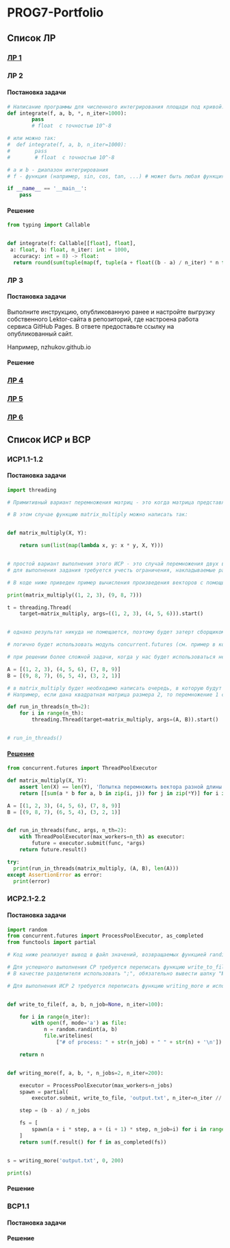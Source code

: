 # PROG7-Portfolio
## Список ЛР
### [ЛР 1](https://github.com/herzenuni/sem7-task1-TsirulikIvan)
### ЛР 2
#### Постановка задачи
```python
# Написание программы для численного интегрирования площади под кривой. 
def integrate(f, a, b, *, n_iter=1000):
        pass
        # float  с точностью 10^-8

# или можно так: 
#  def integrate(f, a, b, n_iter=1000):
#        pass
#        # float  с точностью 10^-8

# а и b - диапазон интегрирования
# f - функция (например, sin, cos, tan, ...) # может быть любая функция из библиотеки math

if __name__ == '__main__':
    pass
```
#### Решение
```python
from typing import Callable


def integrate(f: Callable[[float], float],
 a: float, b: float, n_iter: int = 1000,
  accuracy: int = 8) -> float:
  return round(sum(tuple(map(f, tuple(a + float((b - a) / n_iter) * n for n in range(n_iter))))) * float((b - a) / n_iter), accuracy)
```
### ЛР 3
#### Постановка задачи
Выполните инструкцию, опубликованную ранее и настройте выгрузку собственного Lektor-сайта в репозиторий, где настроена работа сервиса GitHub Pages. В ответе предоставьте ссылку на опубликованный сайт. 

Например, nzhukov.github.io
#### Решение
### [ЛР 4](https://github.com/TsirulikIvan/PROG7-LR4)
### [ЛР 5](https://github.com/TsirulikIvan/PROG7-LR5)
### [ЛР 6](https://github.com/TsirulikIvan/PROG7-LR6)
## Список ИСР и ВСР
### ИСР1.1-1.2
#### Постановка задачи
```python
import threading

# Примитивный вариант перемножения матриц - это когда матрица представляет вектор-строку или вектор-столбец.

# В этом случае функцию matrix_multiply можно написать так:


def matrix_multiply(X, Y):

    return sum(list(map(lambda x, y: x * y, X, Y)))


# простой вариант выполнения этого ИСР - это случай перемножения двух векторов друг на друга
# для выполнения задания требуется учесть ограничения, накладываемые размерностью, длина таких векторов должна быть равна т.е. len(X) == len(Y)

# В коде ниже приведен пример вычисления произведения векторов с помощью потоков (Threads)

print(matrix_multiply((1, 2, 3), (9, 8, 7)))

t = threading.Thread(
    target=matrix_multiply, args=((1, 2, 3), (4, 5, 6))).start()


# однако результат никуда не помещается, поэтому будет затерт сборщиком мусора. 

# логично будет использовать модуль concurrent.futures (см. пример в конспекте лекции), чтобы получать результат как только он будет вычислен

# при решении более сложной задачи, когда у нас будет использоваться не вектор-строка или столбец, а полноценная матрица, представленная например так: 

A = [(1, 2, 3), (4, 5, 6), (7, 8, 9)]
B = [(9, 8, 7), (6, 5, 4), (3, 2, 1)]

# в matrix_multiply будет необходимо написать очередь, в которую будут помещаться пары строк и столбцов, которые необходимо будет перемножить. 
# Например, если дана квадратная матрица размера 2, то перемножение 1 строки на 1 столбец будет выполняться в первом потоке, 1 строки на 2 столбец - во втором и т.д. по очереди

def run_in_threads(n_th=2):
    for i in range(n_th):
        threading.Thread(target=matrix_multiply, args=(A, B)).start()


# run_in_threads()
```
#### [Решение](https://repl.it/@RandiSPB/RoyalChartreuseMozbot#main.py)
```python
from concurrent.futures import ThreadPoolExecutor

def matrix_multiply(X, Y):
    assert len(X) == len(Y), 'Попытка перемножить вектора разной длины'
    return [[sum(a * b for a, b in zip(i, j)) for j in zip(*Y)] for i in X]

A = [(1, 2, 3), (4, 5, 6), (7, 8, 9)]
B = [(9, 8, 7), (6, 5, 4), (3, 2, 1)]


def run_in_threads(func, args, n_th=2):
    with ThreadPoolExecutor(max_workers=n_th) as executor:
        future = executor.submit(func, *args)
    return future.result()

try:
  print(run_in_threads(matrix_multiply, (A, B), len(A)))
except AssertionError as error:
  print(error)
```
### ИСР2.1-2.2
#### Постановка задачи
```python
import random
from concurrent.futures import ProcessPoolExecutor, as_completed
from functools import partial

# Код ниже реализует вывод в файл значений, возвращаемых функцией randint при этом в файл мы также записываем номер процесса, который в него записал значения.

# Для успешного выполнения СР требуется переписать функцию write_to_file, используя модуль csv https://docs.python.org/3/library/csv.html чтобы сформировать файл в требуемом формате.
# В качестве разделителя использовать ";", обязательно вывести шапку "№ of process; RANDOM VALUE; " остальные настройки произвольные.

# Для выполнения ИСР 2 требуется переписать функцию writing_more и использовать не ProcessPoolExecutor а класс, предполагающий использовать потоков.


def write_to_file(f, a, b, n_job=None, n_iter=100):

    for i in range(n_iter):
        with open(f, mode='a') as file:
            n = random.randint(a, b)
            file.writelines(
                ["# of process: " + str(n_job) + " " + str(n) + '\n'])

    return n


def writing_more(f, a, b, *, n_jobs=2, n_iter=200):

    executor = ProcessPoolExecutor(max_workers=n_jobs)
    spawn = partial(
        executor.submit, write_to_file, 'output.txt', n_iter=n_iter // n_jobs)

    step = (b - a) / n_jobs

    fs = [
        spawn(a + i * step, a + (i + 1) * step, n_job=i) for i in range(n_jobs)
    ]
    return sum(f.result() for f in as_completed(fs))


s = writing_more('output.txt', 0, 200)

print(s)
```
#### Решение
### ВСР1.1
#### Постановка задачи
#### Решение
